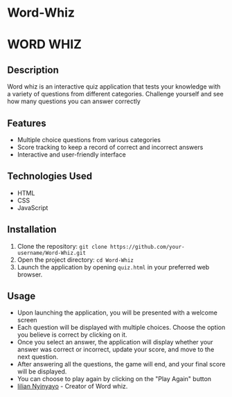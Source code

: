 # Word-Whiz
# WORD WHIZ

## Description
Word whiz is an interactive quiz application that tests your knowledge with a variety of questions from different categories. Challenge yourself and see how many questions you can answer correctly

## Features
- Multiple choice questions from various categories
- Score tracking to keep a record of correct and incorrect answers
- Interactive and user-friendly interface

## Technologies Used
- HTML
- CSS
- JavaScript

## Installation
1. Clone the repository: `git clone https://github.com/your-username/Word-Whiz.git`
2. Open the project directory: `cd Word-Whiz`
3. Launch the application by opening `quiz.html` in your preferred web browser.

## Usage
- Upon launching the application, you will be presented with a welcome screen
- Each question will be displayed with multiple choices. Choose the option you believe is correct by clicking on it.
- Once you select an answer, the application will display whether your answer was correct or incorrect, update your score, and move to the next question.
- After answering all the questions, the game will end, and your final score will be displayed.
- You can choose to play again by clicking on the "Play Again" button
- [lilian Nyinyayo](https://github.com/Ladyroyal5) - Creator of Word whiz.
